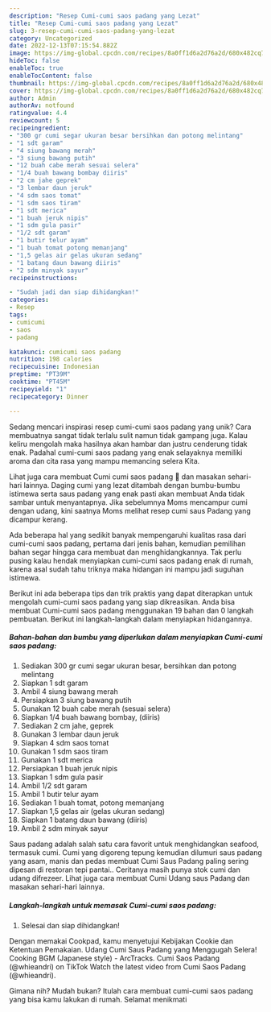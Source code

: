 ```yaml
---
description: "Resep Cumi-cumi saos padang yang Lezat"
title: "Resep Cumi-cumi saos padang yang Lezat"
slug: 3-resep-cumi-cumi-saos-padang-yang-lezat
category: Uncategorized
date: 2022-12-13T07:15:54.882Z
image: https://img-global.cpcdn.com/recipes/8a0ff1d6a2d76a2d/680x482cq70/cumi-cumi-saos-padang-foto-resep-utama.jpg
hideToc: false
enableToc: true
enableTocContent: false
thumbnail: https://img-global.cpcdn.com/recipes/8a0ff1d6a2d76a2d/680x482cq70/cumi-cumi-saos-padang-foto-resep-utama.jpg
cover: https://img-global.cpcdn.com/recipes/8a0ff1d6a2d76a2d/680x482cq70/cumi-cumi-saos-padang-foto-resep-utama.jpg
author: Admin
authorAv: notfound
ratingvalue: 4.4
reviewcount: 5
recipeingredient:
- "300 gr cumi segar ukuran besar bersihkan dan potong melintang"
- "1 sdt garam"
- "4 siung bawang merah"
- "3 siung bawang putih"
- "12 buah cabe merah sesuai selera"
- "1/4 buah bawang bombay diiris"
- "2 cm jahe geprek"
- "3 lembar daun jeruk"
- "4 sdm saos tomat"
- "1 sdm saos tiram"
- "1 sdt merica"
- "1 buah jeruk nipis"
- "1 sdm gula pasir"
- "1/2 sdt garam"
- "1 butir telur ayam"
- "1 buah tomat potong memanjang"
- "1,5 gelas air gelas ukuran sedang"
- "1 batang daun bawang diiris"
- "2 sdm minyak sayur"
recipeinstructions:

- "Sudah jadi dan siap dihidangkan!"
categories:
- Resep
tags:
- cumicumi
- saos
- padang

katakunci: cumicumi saos padang 
nutrition: 198 calories
recipecuisine: Indonesian
preptime: "PT39M"
cooktime: "PT45M"
recipeyield: "1"
recipecategory: Dinner

---
```





Sedang mencari inspirasi resep cumi-cumi saos padang yang unik? Cara membuatnya sangat tidak terlalu sulit namun tidak gampang juga. Kalau keliru mengolah maka hasilnya akan hambar dan justru cenderung tidak enak. Padahal cumi-cumi saos padang yang enak selayaknya memiliki aroma dan cita rasa yang mampu memancing selera Kita.





Lihat juga cara membuat Cumi cumi saos padang 🦑 dan masakan sehari-hari lainnya. Daging cumi yang lezat ditambah dengan bumbu-bumbu istimewa serta saus padang yang enak pasti akan membuat Anda tidak sambar untuk menyantapnya. Jika sebelumnya Moms mencampur cumi dengan udang, kini saatnya Moms melihat resep cumi saus Padang yang dicampur kerang.

Ada beberapa hal yang sedikit banyak mempengaruhi kualitas rasa dari cumi-cumi saos padang, pertama dari jenis bahan, kemudian pemilihan bahan segar hingga cara membuat dan menghidangkannya. Tak perlu pusing kalau hendak menyiapkan cumi-cumi saos padang enak di rumah, karena asal sudah tahu triknya maka hidangan ini mampu jadi suguhan istimewa.






Berikut ini ada beberapa tips dan trik praktis yang dapat diterapkan untuk mengolah cumi-cumi saos padang yang siap dikreasikan. Anda bisa membuat Cumi-cumi saos padang menggunakan 19 bahan dan 0 langkah pembuatan. Berikut ini langkah-langkah dalam menyiapkan hidangannya.

<!--inarticleads1-->

##### Bahan-bahan dan bumbu yang diperlukan dalam menyiapkan Cumi-cumi saos padang:

1. Sediakan 300 gr cumi segar ukuran besar, bersihkan dan potong melintang
1. Siapkan 1 sdt garam
1. Ambil 4 siung bawang merah
1. Persiapkan 3 siung bawang putih
1. Gunakan 12 buah cabe merah (sesuai selera)
1. Siapkan 1/4 buah bawang bombay, (diiris)
1. Sediakan 2 cm jahe, geprek
1. Gunakan 3 lembar daun jeruk
1. Siapkan 4 sdm saos tomat
1. Gunakan 1 sdm saos tiram
1. Gunakan 1 sdt merica
1. Persiapkan 1 buah jeruk nipis
1. Siapkan 1 sdm gula pasir
1. Ambil 1/2 sdt garam
1. Ambil 1 butir telur ayam
1. Sediakan 1 buah tomat, potong memanjang
1. Siapkan 1,5 gelas air (gelas ukuran sedang)
1. Siapkan 1 batang daun bawang (diiris)
1. Ambil 2 sdm minyak sayur


Saus padang adalah salah satu cara favorit untuk menghidangkan seafood, termasuk cumi. Cumi yang digoreng tepung kemudian dilumuri saus padang yang asam, manis dan pedas membuat Cumi Saus Padang paling sering dipesan di restoran tepi pantai.. Ceritanya masih punya stok cumi dan udang difrezeer. Lihat juga cara membuat Cumi Udang saus Padang dan masakan sehari-hari lainnya. 

<!--inarticleads2-->

##### Langkah-langkah untuk memasak Cumi-cumi saos padang:


1. Selesai dan siap dihidangkan!

Dengan memakai Cookpad, kamu menyetujui Kebijakan Cookie dan Ketentuan Pemakaian. Udang Cumi Saus Padang yang Menggugah Selera! Cooking BGM (Japanese style) - ArcTracks. Cumi Saos Padang (@whieandri) on TikTok Watch the latest video from Cumi Saos Padang (@whieandri). 

Gimana nih? Mudah bukan? Itulah cara membuat cumi-cumi saos padang yang bisa kamu lakukan di rumah. Selamat menikmati
